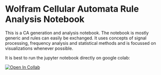 # Wolfram Cellular Automata Rule Analysis Notebook

This is a CA generation and analysis notebook.
The notebook is mostly generic and rules can easily be exchanged.
It uses concepts of signal processing, frequency analysis and statistical methods and is focussed on visualizations whenever possible.

It is best to run the jupyter notebook directly on google colab: 

[![Open In Collab](https://colab.research.google.com/assets/colab-badge.svg)](https://colab.research.google.com/drive/1GaF1YIa77VqiOfO88-CES006TCTgvFlY)

